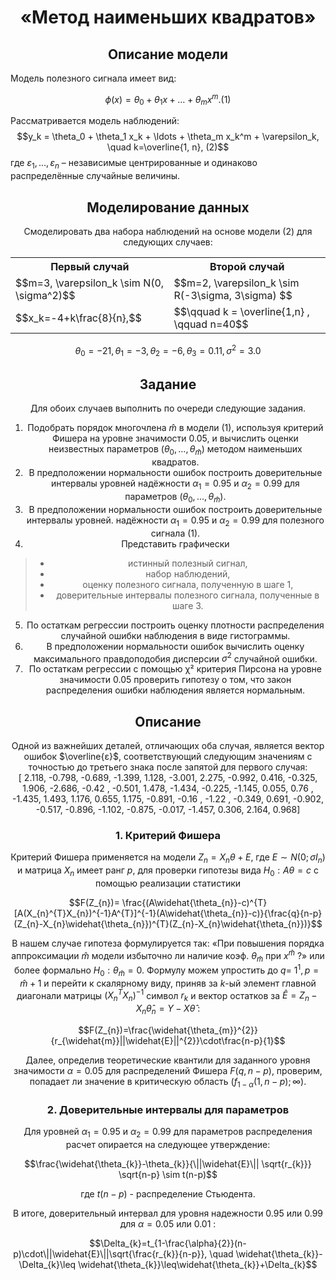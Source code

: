 <center>
  
# «Метод наименьших квадратов»  
## Описание модели
</center>

Модель полезного сигнала имеет вид:

$$\phi(x) = \theta_0 + \theta_1 x + \ldots + \theta_m x^m.(1)$$ 

Рассматривается модель наблюдений:
$$y_k = \theta_0 + \theta_1 x_k + \ldots + \theta_m x_k^m + \varepsilon_k, \quad k=\overline{1, n}, (2)$$
где $\varepsilon_1, \ldots, \varepsilon_n$  – независимые центрированные и одинаково распределённые случайные величины.
<center>

## Моделирование данных
Смоделировать два набора наблюдений на основе модели (2) для следующих случаев:

<table align="center">
    <tr>
        <th>Первый случай</th>
        <th>Второй случай</th>
    </tr>
    <tr>
        <td>$$m=3, \varepsilon_k \sim N(0, \sigma^2)$$</td>
        <td>$$m=2, \varepsilon_k \sim R(-3\sigma, 3\sigma) $$</td>
    </tr>
    <tr>
        <td>$$x_k=-4+k\frac{8}{n},$$</td>
        <td>$$\qquad k = \overline{1,n} , \qquad n=40$$</td>
    </tr>
</table> 

$$\theta_0 = -21, \theta_1 = -3, \theta_2 = -6, \theta_3 = 0.11, \sigma^2 = 3.0$$

## Задание
Для обоих случаев выполнить по очереди следующие задания.
1. Подобрать порядок многочлена $\hat{m}$ в модели (1), используя критерий Фишера на уровне значимости 0.05, и вычислить оценки неизвестных параметров $(\theta_0, \ldots, \theta_{\hat{m}})$ методом наименьших квадратов.
2. В предположении нормальности ошибок построить доверительные интервалы уровней
надёжности $\alpha_1 = 0.95$ и $\alpha_2 = 0.99$ для параметров $(\theta_0, \ldots, \theta_{\hat{m}})$.
3. В предположении нормальности ошибок построить доверительные интервалы уровней.
надёжности $\alpha_1 = 0.95$ и $\alpha_2 = 0.99$ для полезного сигнала (1).
4. Представить графически
> - истинный полезный сигнал,
> - набор наблюдений,
> - оценку полезного сигнала, полученную в шаге 1,
> - доверительные интервалы полезного сигнала, полученные в шаге 3.

5. По остаткам регрессии построить оценку плотности распределения случайной ошибки
наблюдения в виде гистограммы.
6. В предположении нормальности ошибок вычислить оценку максимального правдоподобия
дисперсии $\sigma^2$ случайной ошибки.
7. По остаткам регрессии с помощью &chi;² критерия Пирсона на уровне значимости 0.05 проверить
гипотезу о том, что закон распределения ошибки наблюдения является нормальным.

## Описание

Одной из важнейших деталей, отличающих оба случая, является вектор ошибок $\overline{ε}$, соответствующий следующим значениям с точностью до
третьего знака после запятой для первого случая:\
[ 2.118, -0.798, -0.689, -1.399,  1.128, -3.001,  2.275, -0.992,
        0.416, -0.325,  1.906, -2.686, -0.42 , -0.501,  1.478, -1.434,
       -0.225, -1.145,  0.055,  0.76 , -1.435,  1.493,  1.176,  0.655,
        1.175, -0.891, -0.16 , -1.22 , -0.349,  0.691, -0.902, -0.517,
       -0.896, -1.102, -0.875, -0.017, -1.457,  0.306,  2.164,  0.968]

### 1. Критерий Фишера

Критерий Фишера применяется на модели $Z_{n} = X_{n}\theta + E$, где $E ∼ N (0; σI_{n})$ и матрица $X_{n}$ имеет ранг $p$, для проверки гипотезы вида $H_{0}: A\theta = c$ с помощью реализации статистики

$$F(Z_{n})= \frac{(A\widehat{\theta_{n}}-c)^{T}[A(X_{n}^{T}X_{n})^{-1}A^{T}]^{-1}(A\widehat{\theta_{n}}-c)}{\frac{q}{n-p}(Z_{n}-X_{n}\widehat{\theta_{n}})^{T}(Z_{n}-X_{n}\widehat{\theta_{n}})}$$

В нашем случае гипотеза формулируется так: «При повышения порядка аппроксимации $\widehat{m}$ модели избыточно ли наличие коэф. $\theta_{\widehat{m}}$ при $x^{\widehat{m}}$ ?» или более формально $H_{0}: \theta_{\widehat{m}}=0$. Формулу можем упростить до $q=$ $1^{1}, p=\widehat{m}+1$ и перейти к скалярному виду, приняв за $k$-ый элемент главной диагонали матрицы $\left(X_{n}^{T} X_{n}\right)^{-1}$ символ $r_{k}$ и вектор остатков за $\widehat{E}=Z_{n}-X_{n} \widehat{\theta}_{n}=Y-X \widehat{\theta}$ :


$$F(Z_{n})=\frac{\widehat{\theta_{m}}^{2}}{r_{\widehat{m}}||\widehat{E}||^{2}}\cdot\frac{n-p}{1}$$


Далее, определив теоретические квантили для заданного уровня значимости $\alpha=0.05$ для распределений Фишера $F(q, n-p)$, проверим, попадает ли значение в критическую область $\left(f_{1-\alpha}(1, n-p) ; \infty\right)$.


### 2. Доверительные интервалы для параметров

Для уровней $\alpha_{1}=0.95$ и $\alpha_{2}=0.99$ для параметров распределения расчет опирается на следующее утверждение:

$$\frac{\widehat{\theta_{k}}-\theta_{k}}{\||\widehat{E}\|| \sqrt{r_{k}}} \sqrt{n-p} \sim t(n-p)$$

где $t(n-p)$ - распределение Стьюдента.

В итоге, доверительный интервал для уровня надежности 0.95 или 0.99 для $\alpha=0.05$ или $0.01$ :

$$\Delta_{k}=t_{1-\frac{\alpha}{2}}(n-p)\cdot\||\widehat{E}\||\sqrt{\frac{r_{k}}{n-p}}, \quad \widehat{\theta_{k}}-\Delta_{k}\leq \widehat{\theta_{k}}\leq\widehat{\theta_{k}}+\Delta_{k}$$


